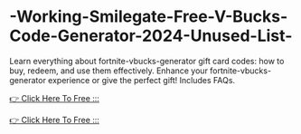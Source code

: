 # -Working-Smilegate-Free-V-Bucks-Code-Generator-2024-Unused-List-



Learn everything about fortnite-vbucks-generator gift card codes: how to buy, redeem, and use them effectively. Enhance your fortnite-vbucks-generator  experience or give the perfect gift! Includes FAQs.

[👉 Click Here To Free :::](https://usaofferzon.com/fortnite-vbucks-generator)

[👉 Click Here To Free :::](https://usaofferzon.com/giftcard/)


